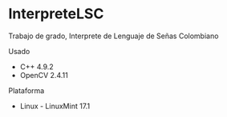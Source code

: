 # InterpreteLSC
Trabajo de grado, Interprete de Lenguaje de Señas Colombiano


Usado
* C++ 4.9.2
* OpenCV 2.4.11

Plataforma
* Linux - LinuxMint 17.1


